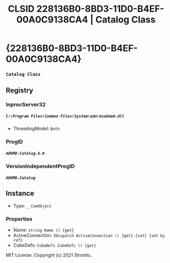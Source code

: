﻿---
title: "CLSID 228136B0-8BD3-11D0-B4EF-00A0C9138CA4 | Catalog Class"
excerpt: What is COM-Object CLSID 228136B0-8BD3-11D0-B4EF-00A0C9138CA4?
---

# {228136B0-8BD3-11D0-B4EF-00A0C9138CA4}

### `Catalog Class`

## Registry


### InprocServer32

##### `C:\Program Files\Common Files\System\ado\msadomd.dll`
* ThreadingModel: `Both`

### ProgID

##### `ADOMD.Catalog.6.0`

### VersionIndependentProgID

##### `ADOMD.Catalog`

## Instance

* Type: `__ComObject`

### Properties

* Name: `string Name () {get} `
* ActiveConnection: `IDispatch ActiveConnection () {get} {set} {set by ref}`
* CubeDefs: `CubeDefs CubeDefs () {get} `

MIT License. Copyright (c) 2021 Strontic.


